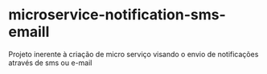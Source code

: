 # microservice-notification-sms-emaill
Projeto inerente à criação de micro serviço visando o envio de notificações através de sms ou e-mail
